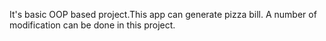 It's basic OOP based project.This app can generate pizza bill. A number of modification can be done in this project.

